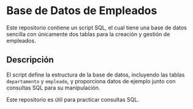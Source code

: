 # Base de Datos de Empleados

Este repositorio contiene un script SQL, el cual tiene una base de datos sencilla con únicamente dos tablas para la creación y gestión  de empleados.

## Descripción

El script define la estructura de la base de datos, incluyendo las tablas `departamento` y `empleado`, y proporciona datos de ejemplo junto con consultas SQL para su manipulación.

Este repositorio es útil para practicar consultas SQL.
